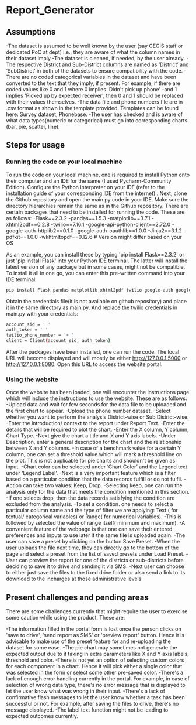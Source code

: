 # Report_Generator

## Assumptions

-The dataset is assumed to be well known by the user (say CEGIS staff or dedicated PoC at dept) i.e., they are aware of what the column names in their dataset imply
-The dataset is cleaned, if needed, by the user already.
-The respective District and Sub-District columns are named as ‘District’ and ‘SubDistrict’ in both of the datasets to ensure compatibility with the code. 
-There are no coded categorical variables in the dataset and have been converted to the text that they imply, if present. For example, if there are coded values like 0 and 1 where 0 implies 'Didn't pick up phone' -and 1 implies 'Picked up by expected receiver', then 0 and 1 should be replaced with their values themselves.
-The data file and phone numbers file are in .csv format as shown in the template provided. Templates can be found here: Survey dataset, Phonebase.
-The user has checked and is aware of what data types(numeric or categorical) must go into corresponding charts (bar, pie, scatter, line).


## Steps for usage

### Running the code on your local machine

To run the code on your local machine, one is required to install Python onto their computer and an IDE for the same (I used Pycharm-Community Edition). Configure the Python interpreter on your IDE (refer to the installation guide of your corresponding IDE from the internet) . 
Next, clone the Github repository and open the main.py code in your IDE. Make sure the directory hierarchies remain the same as in the Github repository. There are certain packages that need to be installed for running the code. These are as follows: 
-Flask==2.3.2
-pandas==1.5.3
-matplotlib==3.7.1
-xhtml2pdf==0.2.8
-twilio==7.16.1
-google-api-python-client==2.72.0
-google-auth-httplib2==0.1.0
-google-auth-oauthlib==1.0.0
-Jinja2==3.1.2
-pdfkit==1.0.0
-wkhtmltopdf==0.12.6  # Version might differ based on your OS

As an example, you can install these by typing 'pip install Flask==2.3.2' or just 'pip install Flask' into your Python IDE terminal. The latter will install the latest version of any package but in some cases, might not be compatible. 
To install it all in one go, you can enter this pre-written command into your IDE terminal: 
```bash
pip install Flask pandas matplotlib xhtml2pdf twilio google-auth google-auth-oauthlib google-api-python-client requests pdfkit Jinja2
```
Obtain the credentials file(it is not available on github repository) and place it in the same directory as main.py. And replace the twilio credentials in main.py with your credentials:
```bash
account_sid = ' '
auth_token = ' '
twilio_phone_number = '+ '
client = Client(account_sid, auth_token)
```

After the packages have been installed, one can run the code. The local URL will become displayed and will mostly be either http://127.0.0.1:5000 or http://127.0.0.1:8080. Open this URL to access the website portal. 

### Using the website

Once the website has been loaded, one will encounter the instructions page which will include the instructions to use the website. These are as follows:
-Upload data and wait for few seconds for the data file to be uploaded and the first chart to appear.
-Upload the phone number dataset.
-Select whether you want to perform the analysis District-wise or Sub District-wise.
-Enter the introduction/ context to the report under Report Text. 
-Enter the details that will be required to plot the chart.
-Enter the X column, Y column, Chart Type.
-Next give the chart a title and X and Y axis labels. 
-Under Description, enter a general description for the chart and the relationship between X and Y columns. 
-In case of a benchmark value for a certain Y column, one can set a threshold value which will mark a threshold line on the plot. This is not applicable for pie charts and shouldn't be given as input. 
-Chart color can be selected under ‘Chart Color’ and the Legend text under ‘Legend Label’. 
-Next is a very important feature which is a filter based on a particular condition that the data records fulfill or do not fulfil. 
-Action can take two values: Keep, Drop. 
-Selecting keep, one can run the analysis only for the data that meets the condition mentioned in this section. 
-If one selects drop, then the data records satisfying the condition are excluded from the analysis. 
-To set a condition. one needs to select a particular column name and the type of filter we are applying: Text ( for textual/ categorical variables) or Range( for numerical variables). 
-This is followed by selected the value of range itself( minimum and maximum).
-A convenient feature of the webpage is that one can save their entered preferences and inputs to use later if the same file is uploaded again. 
-The user can save a preset by clicking on the button Save Preset. 
-When the user uploads the file next time, they can directly go to the bottom of the page and select a preset from the list of saved presets under Load Preset. 
-User can preview the report for one of the districts or sub-districts before deciding to save it to drive and sending it via SMS. 
-Next user can choose to either just save the files to the fixed drive folder or also send a link to its download to the incharges at those administrative levels

## Present challenges and pending areas

There are some challenges currently that might require the user to exercise some caution while using the product. These are:

-The information filled in the portal form is lost once the person clicks on 'save to drive', 'send report as SMS' or 'preview report' button. Hence it is advisable to make use of the preset feature for and re-uploading the dataset for some ease. 
-The pie chart may sometimes not generate the expected output due to it taking in extra parameters like X and Y axis labels, threshold and color.
-There is not yet an option of selecting custom colors for each component in a chart. Hence it will pick either a single color that was selected in the form or select some other pre-saved color. 
-There's a lack of enough error handling currently in the portal. For example, in case of selection of wrong data type, there's no error message that is displayed to let the user know what was wrong in their input. 
-There's a lack of confirmative flash messages to let the user know whether a task has been successful or not. For example, after saving the files to drive, there's no message displayed. 
-The label text function might not be leading to expected outcomes currently.








